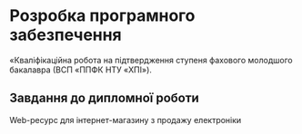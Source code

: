 # Розробка програмного забезпечення

«Кваліфікаційна робота на підтвердження ступеня фахового молодшого бакалавра (ВСП «ППФК НТУ «ХПІ»).

## Завдання до дипломної роботи
Web-ресурс для інтернет-магазину з продажу електроніки
